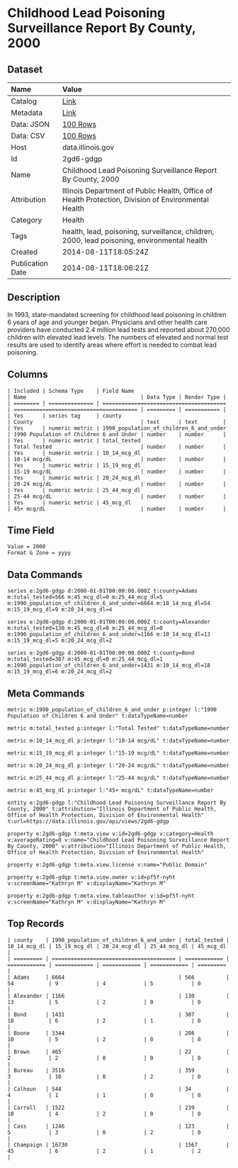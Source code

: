 # Childhood Lead Poisoning Surveillance Report By County, 2000

## Dataset

| Name | Value |
| :--- | :---- |
| Catalog | [Link](https://catalog.data.gov/dataset/childhood-lead-poisoning-surveillance-report-by-county-2000-56cb6) |
| Metadata | [Link](https://data.illinois.gov/api/views/2gd6-gdgp) |
| Data: JSON | [100 Rows](https://data.illinois.gov/api/views/2gd6-gdgp/rows.json?max_rows=100) |
| Data: CSV | [100 Rows](https://data.illinois.gov/api/views/2gd6-gdgp/rows.csv?max_rows=100) |
| Host | data.illinois.gov |
| Id | 2gd6-gdgp |
| Name | Childhood Lead Poisoning Surveillance Report By County, 2000 |
| Attribution | Illinois Department of Public Health, Office of Health Protection, Division of Environmental Health |
| Category | Health |
| Tags | health, lead, poisoning, surveillance, children, 2000, lead poisoning, environmental health |
| Created | 2014-08-11T18:05:24Z |
| Publication Date | 2014-08-11T18:06:21Z |

## Description

In 1993, state-mandated screening for childhood lead poisoning in children 6 years of age and younger began. Physicians and other health care providers have conducted 2.4 million lead tests and reported about 270,000 children with elevated lead levels. The numbers of elevated and normal test results are used to identify areas where effort is needed to combat lead poisoning.

## Columns

```ls
| Included | Schema Type    | Field Name                              | Name                                    | Data Type | Render Type |
| ======== | ============== | ======================================= | ======================================= | ========= | =========== |
| Yes      | series tag     | county                                  | County                                  | text      | text        |
| Yes      | numeric metric | 1990_population_of_children_6_and_under | 1990 Population of Children 6 and Under | number    | number      |
| Yes      | numeric metric | total_tested                            | Total Tested                            | number    | number      |
| Yes      | numeric metric | 10_14_mcg_dl                            | 10-14 mcg/dL                            | number    | number      |
| Yes      | numeric metric | 15_19_mcg_dl                            | 15-19 mcg/dL                            | number    | number      |
| Yes      | numeric metric | 20_24_mcg_dl                            | 20-24 mcg/dL                            | number    | number      |
| Yes      | numeric metric | 25_44_mcg_dl                            | 25-44 mcg/dL                            | number    | number      |
| Yes      | numeric metric | 45_mcg_dl                               | 45+ mcg/dL                              | number    | number      |
```

## Time Field

```ls
Value = 2000
Format & Zone = yyyy
```

## Data Commands

```ls
series e:2gd6-gdgp d:2000-01-01T00:00:00.000Z t:county=Adams m:total_tested=566 m:45_mcg_dl=0 m:25_44_mcg_dl=5 m:1990_population_of_children_6_and_under=6664 m:10_14_mcg_dl=54 m:15_19_mcg_dl=9 m:20_24_mcg_dl=4

series e:2gd6-gdgp d:2000-01-01T00:00:00.000Z t:county=Alexander m:total_tested=130 m:45_mcg_dl=0 m:25_44_mcg_dl=0 m:1990_population_of_children_6_and_under=1166 m:10_14_mcg_dl=13 m:15_19_mcg_dl=5 m:20_24_mcg_dl=2

series e:2gd6-gdgp d:2000-01-01T00:00:00.000Z t:county=Bond m:total_tested=307 m:45_mcg_dl=0 m:25_44_mcg_dl=1 m:1990_population_of_children_6_and_under=1431 m:10_14_mcg_dl=18 m:15_19_mcg_dl=6 m:20_24_mcg_dl=2
```

## Meta Commands

```ls
metric m:1990_population_of_children_6_and_under p:integer l:"1990 Population of Children 6 and Under" t:dataTypeName=number

metric m:total_tested p:integer l:"Total Tested" t:dataTypeName=number

metric m:10_14_mcg_dl p:integer l:"10-14 mcg/dL" t:dataTypeName=number

metric m:15_19_mcg_dl p:integer l:"15-19 mcg/dL" t:dataTypeName=number

metric m:20_24_mcg_dl p:integer l:"20-24 mcg/dL" t:dataTypeName=number

metric m:25_44_mcg_dl p:integer l:"25-44 mcg/dL" t:dataTypeName=number

metric m:45_mcg_dl p:integer l:"45+ mcg/dL" t:dataTypeName=number

entity e:2gd6-gdgp l:"Childhood Lead Poisoning Surveillance Report By County, 2000" t:attribution="Illinois Department of Public Health, Office of Health Protection, Division of Environmental Health" t:url=https://data.illinois.gov/api/views/2gd6-gdgp

property e:2gd6-gdgp t:meta.view v:id=2gd6-gdgp v:category=Health v:averageRating=0 v:name="Childhood Lead Poisoning Surveillance Report By County, 2000" v:attribution="Illinois Department of Public Health, Office of Health Protection, Division of Environmental Health"

property e:2gd6-gdgp t:meta.view.license v:name="Public Domain"

property e:2gd6-gdgp t:meta.view.owner v:id=pf5f-nyht v:screenName="Kathryn M" v:displayName="Kathryn M"

property e:2gd6-gdgp t:meta.view.tableauthor v:id=pf5f-nyht v:screenName="Kathryn M" v:displayName="Kathryn M"
```

## Top Records

```ls
| county    | 1990_population_of_children_6_and_under | total_tested | 10_14_mcg_dl | 15_19_mcg_dl | 20_24_mcg_dl | 25_44_mcg_dl | 45_mcg_dl | 
| ========= | ======================================= | ============ | ============ | ============ | ============ | ============ | ========= | 
| Adams     | 6664                                    | 566          | 54           | 9            | 4            | 5            | 0         | 
| Alexander | 1166                                    | 130          | 13           | 5            | 2            | 0            | 0         | 
| Bond      | 1431                                    | 307          | 18           | 6            | 2            | 1            | 0         | 
| Boone     | 3344                                    | 286          | 10           | 5            | 2            | 0            | 0         | 
| Brown     | 465                                     | 22           | 2            | 2            | 0            | 0            | 0         | 
| Bureau    | 3516                                    | 359          | 3            | 10           | 0            | 2            | 0         | 
| Calhoun   | 544                                     | 34           | 4            | 1            | 1            | 0            | 0         | 
| Carroll   | 1522                                    | 239          | 10           | 4            | 2            | 0            | 0         | 
| Cass      | 1246                                    | 123          | 5            | 3            | 0            | 2            | 0         | 
| Champaign | 16730                                   | 1567         | 45           | 6            | 2            | 1            | 2         | 
```